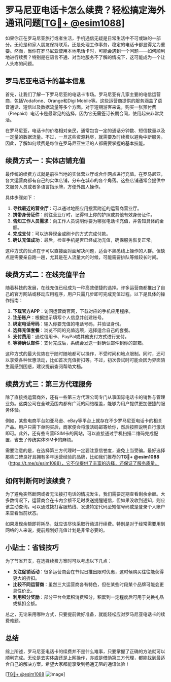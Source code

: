 # 罗马尼亚电话卡怎么续费？轻松搞定海外通讯问题[[TG💪+ @esim1088](https://t.me/s/esim1088)]

如果你正在罗马尼亚旅行或者生活，手机通信无疑是日常生活中不可或缺的一部分。无论是和家人朋友保持联系，还是处理工作事务，稳定的电话卡都显得尤为重要。然而，当你在罗马尼亚使用本地电话卡时，可能会遇到一个问题——如何顺利地进行续费？特别是在语言不通、对当地服务不了解的情况下，这可能成为一个让人头疼的问题。

## 罗马尼亚电话卡的基本信息

首先，让我们了解一下罗马尼亚的电话卡市场。罗马尼亚有几家主要的电信运营商，包括Vodafone、Orange和Digi Mobile等。这些运营商提供的服务涵盖了语音通话、短信以及数据流量等多个方面。对于短期游客来说，购买一张预付费（Prepaid）电话卡是最常见的选择，因为它无需签订长期合同，使用起来非常灵活。

在罗马尼亚，电话卡的价格相对亲民，通常包含一定的通话分钟数、短信数量以及一定量的数据流量。不过，一旦这些资源耗尽，就需要及时续费以避免中断服务。因此，了解如何续费是每位在罗马尼亚生活的人都需要掌握的基本技能。

## 续费方式一：实体店铺充值

最传统的续费方式就是前往当地的实体营业厅或合作网点进行充值。在罗马尼亚，各大运营商都有自己的实体店铺，分布在城市的各个角落。这些店铺通常会提供中文服务人员或者多语言指示牌，方便外国人操作。

具体步骤如下：
1. **寻找最近的营业厅**：可以通过地图应用搜索附近的运营商营业厅。
2. **携带身份证件**：前往营业厅时，记得带上你的护照或其他有效身份证件。
3. **告知工作人员需求**：向工作人员说明你要为哪张电话卡充值，并告知具体的金额。
4. **完成支付**：可以选择现金或刷卡的方式完成付款。
5. **确认充值成功**：最后，检查手机是否已经成功充值，确保服务恢复正常。

这种方式的优点在于可以直接面对面解决问题，适合不熟悉线上操作的人群。但缺点是需要亲自跑一趟，尤其是在人流量大的时候，可能需要排队等候较长时间。

## 续费方式二：在线充值平台

随着科技的发展，在线充值已经成为一种高效便捷的选择。许多运营商都推出了自己的官方网站或移动应用程序，用户只需几步即可完成充值过程。以下是具体的操作指南：

1. **下载官方APP**：访问运营商官网，下载对应的手机应用程序。
2. **注册账户**：根据提示填写个人信息并创建账号。
3. **绑定电话号码**：输入你要充值的电话号码，并验证身份。
4. **选择充值套餐**：浏览不同的充值选项，选择适合自己的套餐。
5. **支付费用**：通过信用卡、PayPal或其他支付方式进行支付。
6. **等待确认邮件**：支付完成后，系统会发送一封确认邮件到你的邮箱。

这种方式的最大优势在于随时随地都可以操作，不受时间和地点限制。同时，还可以享受各种优惠活动，比如首次充值折扣等。不过，初次尝试时可能会因为界面陌生而感到困惑，建议提前查阅帮助文档。

## 续费方式三：第三方代理服务

除了直接找运营商外，还有一些第三方代理公司专门从事国际电话卡的销售与管理业务。这类公司在全球范围内都有广泛的网络覆盖，能够为用户提供更加便捷的服务体验。

例如，某些电商平台如亚马逊、eBay等平台上就存在不少罗马尼亚电话卡的相关产品。用户只需下单购买后，商家便会将激活码邮寄给你，然后按照说明自行激活即可。此外，还有些专营ESIM卡的网站，可以直接通过手机扫描二维码完成配置，省去了传统实体SIM卡的麻烦。

需要注意的是，在选择第三方代理时一定要注意信誉度，避免上当受骗。最好选择那些口碑良好且拥有多年运营经验的品牌，比如我们推荐的**TG💪+ @esim1088**（https://t.me/s/esim1088），它不仅提供了丰富的选择，还保证了服务质量。

## 如何判断何时该续费？

为了避免突然断网或者无法接打电话的情况发生，我们需要定期查看剩余余额。大多数情况下，运营商会在卡内余额不足时发送提醒短信，但如果没收到通知，则应该主动查询。可以通过拨打客服热线、发送特定代码至短信号码或是登录个人账户来查看当前状态。

如果发现余额即将耗尽，就应该尽快采取行动进行续费。特别是对于经常需要用到网络的人来说，提前规划好充值计划是非常必要的。

## 小贴士：省钱技巧

为了节省开支，在选择续费方案时可以考虑以下几点：
- **关注促销活动**：很多运营商会在节假日推出限时优惠，这时候购买往往能获得更大的折扣。
- **比较不同运营商**：虽然三大运营商各有特色，但在某些时段某个品牌可能会更具性价比。
- **利用积分奖励**：部分平台会累积消费积分，积累到一定程度后可用于兑换礼品或抵扣金额。

总之，无论采用哪种方式，只要提前做好准备，就能轻松应对罗马尼亚电话卡的续费难题。

## 总结

综上所述，罗马尼亚电话卡的续费并不是什么难事，只要掌握了正确的方法就可以顺利完成。无论是去实体店还是上网操作，亦或是借助第三方代理，都能找到最适合自己的解决方案。希望大家都能享受到畅通无阻的通讯体验！

[[TG💪+ @esim1088](https://t.me/s/esim1088) ![Image](https://i.postimg.cc/4NQfJmqS/Snipaste-2025-05-13-00-14-12.png)]